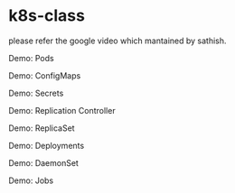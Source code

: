 # k8s-class

please refer the google video which mantained by sathish. 

Demo: Pods

Demo: ConfigMaps

Demo: Secrets

Demo: Replication Controller

Demo: ReplicaSet

Demo: Deployments

Demo: DaemonSet

Demo: Jobs
